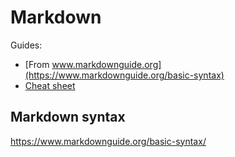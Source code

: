 # Markdown

Guides: 
- [From www.markdownguide.org](https://www.markdownguide.org/basic-syntax)
- [Cheat sheet](https://www.markdownguide.org/cheat-sheet/)

## Markdown syntax

https://www.markdownguide.org/basic-syntax/
